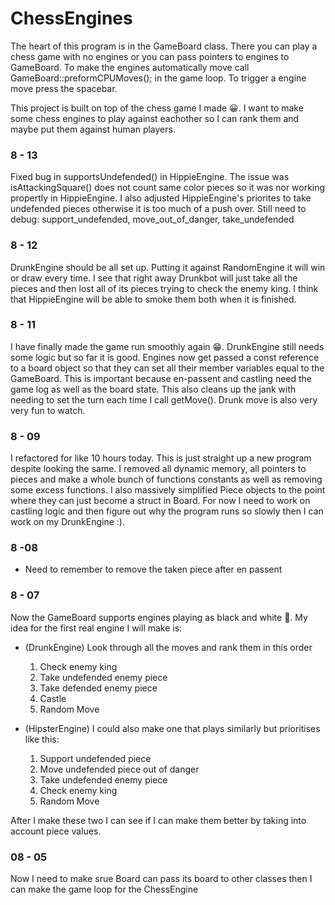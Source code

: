 # ChessEngines
The heart of this program is in the GameBoard class. There you can play a chess game with no engines or you can pass pointers to engines to GameBoard.
To make the engines automatically move call GameBoard::preformCPUMoves(); in the game loop. To trigger a engine move press the spacebar.

This project is built on top of the chess game I made 😀. I want to make some chess engines to play against eachother so I can rank them and maybe put them against human players.

### 8 - 13
Fixed bug in supportsUndefended() in HippieEngine. The issue was isAttackingSquare() does not count same color pieces so it was nor working propertly in HippieEngine. I also adjusted HippieEngine's priorites to take undefended pieces otherwise it is too much of a push over.
Still need to debug: support_undefended, move_out_of_danger, take_undefended

### 8 - 12
DrunkEngine should be all set up. Putting it against RandomEngine it will win or draw every time. I see that right away Drunkbot will just take all the pieces and then lost all of its pieces trying to check the enemy king. I think that HippieEngine will be able to smoke them both when it is finished.

### 8 - 11
I have finally made the game run smoothly again 😁. DrunkEngine still needs some logic but so far it is good. Engines now get passed a const reference to a board object so that they can set all their member variables equal to the GameBoard. This is important because en-passent and castling need the game log as well as the board state. This also cleans up the jank with needing to set the turn each time I call getMove(). Drunk move is also very very fun to watch.

### 8 - 09
I refactored for like 10 hours today. This is just straight up a new program despite looking the same. I removed all dynamic memory, all pointers to pieces and make a whole bunch of functions constants as well as removing some excess functions. I also massively simplified Piece objects to the point where they can just become a struct in Board. For now I need to work on castling logic and then figure out why the program runs so slowly then I can work on my DrunkEngine :).

### 8 -08
 - Need to remember to remove the taken piece after en passent

### 8 - 07
Now the GameBoard supports engines playing as black and white 🥳. My idea for the first real engine I will make is:
 - (DrunkEngine) Look through all the moves and rank them in this order
     1. Check enemy king
     2. Take undefended enemy piece
     3. Take defended enemy piece
     4. Castle
     5. Random Move
  
 - (HipsterEngine) I could also make one that plays similarly but prioritises like this:
     1. Support undefended piece
     2. Move undefended piece out of danger
     3. Take undefended enemy piece
     4. Check enemy king
     5. Random Move
   
After I make these two I can see if I can make them better by taking into account piece values.

### 08 - 05
Now I need to make srue Board can pass its board to other classes then I can make the game loop for the ChessEngine
